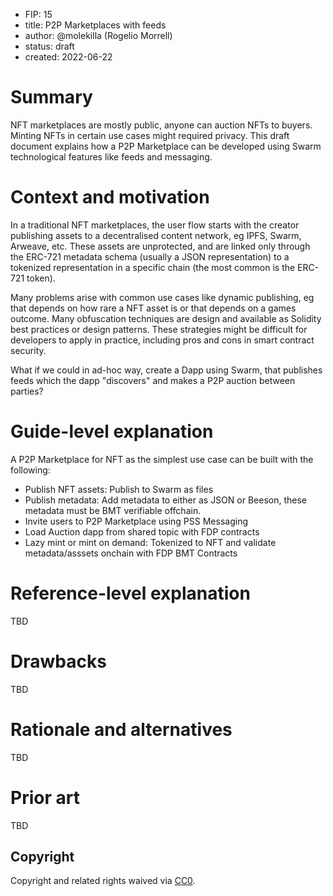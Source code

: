 - FIP: 15
- title: P2P Marketplaces with feeds
- author: @molekilla (Rogelio Morrell)
- status: draft
- created: 2022-06-22

# Summary

NFT marketplaces are mostly public, anyone can auction NFTs to buyers. Minting NFTs in certain use cases might required privacy. This draft document explains how a P2P Marketplace can be developed using Swarm technological features like feeds and messaging.

# Context and motivation
In a traditional NFT marketplaces, the user flow starts with the creator publishing assets to a decentralised content network, eg IPFS, Swarm, Arweave, etc. These assets are unprotected, and are linked only through the ERC-721 metadata schema (usually a JSON representation) to a tokenized representation in a specific chain (the most common is the ERC-721 token).

Many problems arise with common use cases like dynamic publishing, eg that depends on how rare a NFT asset is or that depends on a games outcome. Many obfuscation techniques are design and available as Solidity best practices or design patterns. These strategies might be difficult for developers to apply in practice, including pros and cons in smart contract security.

What if we could in ad-hoc way, create a Dapp using Swarm, that publishes feeds which the dapp "discovers" and makes a P2P auction between parties?


# Guide-level explanation

A  P2P Marketplace for NFT as the simplest use case can be built with the following:

- Publish NFT assets: Publish to Swarm as files
- Publish metadata: Add metadata to either as JSON or Beeson, these metadata must be BMT verifiable offchain.
- Invite users to P2P Marketplace using PSS Messaging
- Load Auction dapp from shared topic with FDP contracts
- Lazy mint or mint on demand: Tokenized to NFT and validate metadata/asssets onchain with FDP BMT Contracts

# Reference-level explanation

TBD

# Drawbacks

TBD

# Rationale and alternatives

TBD

# Prior art

TBD

## Copyright

Copyright and related rights waived via [CC0](https://creativecommons.org/publicdomain/zero/1.0/).
